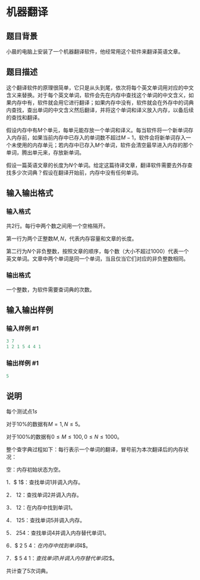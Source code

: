 # 机器翻译

## 题目背景

小晨的电脑上安装了一个机器翻译软件，他经常用这个软件来翻译英语文章。

## 题目描述

这个翻译软件的原理很简单，它只是从头到尾，依次将每个英文单词用对应的中文含义来替换。对于每个英文单词，软件会先在内存中查找这个单词的中文含义，如果内存中有，软件就会用它进行翻译；如果内存中没有，软件就会在外存中的词典内查找，查出单词的中文含义然后翻译，并将这个单词和译义放入内存，以备后续的查找和翻译。

假设内存中有$M$个单元，每单元能存放一个单词和译义。每当软件将一个新单词存入内存前，如果当前内存中已存入的单词数不超过$M-1$，软件会将新单词存入一个未使用的内存单元；若内存中已存入$M$个单词，软件会清空最早进入内存的那个单词，腾出单元来，存放新单词。

假设一篇英语文章的长度为$N$个单词。给定这篇待译文章，翻译软件需要去外存查找多少次词典？假设在翻译开始前，内存中没有任何单词。

## 输入输出格式

### 输入格式

共$2$行。每行中两个数之间用一个空格隔开。

第一行为两个正整数$M,N$，代表内存容量和文章的长度。

第二行为$N$个非负整数，按照文章的顺序，每个数（大小不超过$1000$）代表一个英文单词。文章中两个单词是同一个单词，当且仅当它们对应的非负整数相同。

### 输出格式

一个整数，为软件需要查词典的次数。

## 输入输出样例

### 输入样例 #1

```cpp
3 7
1 2 1 5 4 4 1

```
### 输出样例 #1

```cpp
5

```
## 说明

每个测试点$1s$

对于$10\%$的数据有$M=1,N≤5$。

对于$100\%$的数据有$0≤M≤100,0≤N≤1000$。

整个查字典过程如下：每行表示一个单词的翻译，冒号前为本次翻译后的内存状况：

空：内存初始状态为空。

1．$ 1$：查找单词1并调入内存。

2． $1 2$：查找单词$2$并调入内存。

3． $1 2$：在内存中找到单词$1$。

4． $1 2 5$：查找单词$5$并调入内存。

5． $2 5 4$：查找单词$4$并调入内存替代单词$1$。

6．$ 2 5 4$：在内存中找到单词$4$。

7．$ 5 4 1$：查找单词1并调入内存替代单词$2$。

共计查了$5$次词典。

